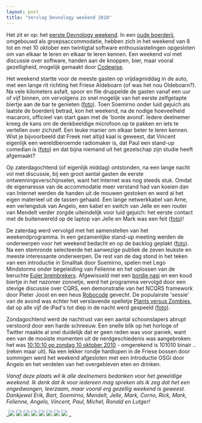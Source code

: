 ```yaml
---
layout: post
title: "Verslag Devnology weekend 2010"
---
```


Het zit er op: het [eerste Devnology weekend](http://devnology.nl/nl/bijeenkomsten/details/28-devnology-weekend-2010).&nbsp;In een [oude boerderij](http://www.boarnshiem.nl/), omgebouwd als groepsaccommodatie, hebben zich in het weekend van 8 tot en met 10 oktober een twintigtal software enthousiastelingen opgesloten om van elkaar te leren en elkaar te leren kennen.&nbsp;Een weekend vol met discussie over software, handen aan de knoppen, bier, maar vooral gezelligheid, mogelijk gemaakt door&nbsp;[Codewise](http://www.codewise.nl/).

Het weekend startte voor de meeste gasten op vrijdagmiddag in de auto, met een lange rit richting het Friese Aldeboarn (of was het nou Oldeboarn?). Na vele kilometers asfalt, spoor en file druppelde de gasten vanaf een uur of vijf binnen, om vervolgens zo snel mogelijk van het eerste zelfgetapte biertje aan de bar te genieten ([foto](http://www.flickr.com/photos/devnology/5068453107/in/set-72157625010349107/)). Toen Soemirno onder luid gejuich als laatste de boerderij betrad, kon het weekend, na de nodige hoeveelheid macaroni, officieel van start gaan met de 'bonte avond'. Iedere deelnemer kreeg de kans om de denkbeeldige microfoon op te pakken en iets te vertellen over zichzelf. Een leuke manier om elkaar beter te leren kennen. Wist je bijvoorbeeld dat Freek niet altijd kaal is geweest, dat Vincent eigenlijk een wereldberoemde radiomaker is, dat Paul een stand-up comedian is ([foto](http://www.flickr.com/photos/devnology/5069066646/in/set-72157625010349107/)) en dat bijna niemand uit het gezelschap zijn studie heeft afgemaakt?

Op zaterdagochtend (of eigenlijk middag) ontstonden, na een lange nacht vol met discussie, bij een groot aantal gasten de eerste ontwenningsverschijnselen, want het Internet was nog steeds stuk. Omdat de eigenaresse van de accommodatie meer verstand had van koeien dan van Internet werden de handen uit de mouwen gestoken en werd al het eigen materieel uit de tassen gehaald. Een lange netwerkkabel van Arne, een verlengstuk van Angelo, een kabel en switch van Jelle en een router van Mendelt verder zorgde uiteindelijk voor luid gejuich: het eerste contact met de buitenwereld op de laptop van Jelle en Mark was een feit ([foto](http://www.flickr.com/photos/devnology/5068459571/in/set-72157625010349107/))!

De zaterdag werd vervolgd met het samenstellen van het weekendprogramma. In een gezamenlijke stand-up meeting werden de onderwerpen voor het weekend bedacht en op de backlog geplakt ([foto](http://www.flickr.com/photos/devnology/5069067834/in/set-72157625010349107/)). Na een stemronde selecteerde het aanwezige publiek de zeven leukste en meeste interessante onderwerpen. De rest van de dag stond in het teken van een introductie in Smalltak door Soemirno, spelen met Lego Mindstorms onder begeleiding van Felienne en het oplossen van de beruchte [Euler breinbrekers](http://projecteuler.net/). Afgewisseld met een [bordje nasi](http://twitter.com/#!/arnetim/status/26837309742) en een koud biertje in het nazomer zonnetje, werd het programma vervolgd door een stevige discussie over CQRS, een demonstratie van het NCQRS framework door Pieter Joost en een heus [Robocode](http://robocode.sourceforge.net/) gevecht. De populairste 'sessie' van de avond was echter het verslavende spelletje [Plants versus Zombies](http://www.popcap.com/games/free/pvz), dat op alle vijf de iPad's tot diep in de nacht werd gespeeld ([foto](http://www.flickr.com/photos/devnology/5069071058/in/set-72157625010349107/)).

Zondagochtend werd de nachtrust van een aantal schoonslapers abrupt verstoord door een harde schreeuw. Een snelle blik op het horloge of Twitter maakte al snel duidelijk dat er geen reden was voor paniek, want een van de mooiste momenten uit de nerdgeschiedenis was aangebroken: het was [10:10:10 op zondag 10 oktober 2010](http://twitter.com/#!/rvdarend/status/26917117641) - omgerekend is 101010 binair .. (reken maar uit). Na een lekker rondje hardlopen in de Friese bossen door sommigen werd het weekend afgesloten met een introductie OSGi door Angelo en het verdelen van het overgebleven eten en drinken.

_Vanaf deze plaats wil ik alle deelnemers bedanken voor het geweldige weekend. Ik denk dat ik voor iedereen mag spreken als ik zeg dat het een ongedwongen, leerzaam, maar vooral erg gezellig weekend is geweest. Dankjewel Erik, Bart, Soemirno, Mendelt, Jelle, Mark, Corno, Rick, Mark, Felienne, Angelo, Vincent, Paul, Michel, Ronald en Lutger!_

_![](http://farm5.static.flickr.com/4105/5068453107_749609b7d0_s.jpg)&nbsp;![](http://farm5.static.flickr.com/4133/5069066332_9d80fe2a6c_s.jpg)&nbsp;![](http://farm5.static.flickr.com/4107/5068455659_6da16cabeb_s.jpg)&nbsp;![](http://farm5.static.flickr.com/4148/5068457323_cf488d5c00_s.jpg)&nbsp;![](http://farm5.static.flickr.com/4125/5069068528_ff669d800a_s.jpg)&nbsp;![](http://farm5.static.flickr.com/4126/5068460889_8808088b16_s.jpg)&nbsp;![](http://farm5.static.flickr.com/4089/5069069918_0b25ff87ce_s.jpg)&nbsp;![](http://farm5.static.flickr.com/4127/5069063586_244037989a_s.jpg)
_
